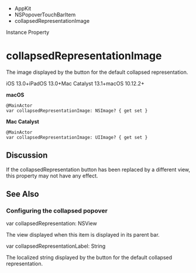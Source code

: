 

- AppKit
- NSPopoverTouchBarItem
-  collapsedRepresentationImage 

Instance Property

# collapsedRepresentationImage

The image displayed by the button for the default collapsed representation.

iOS 13.0+iPadOS 13.0+Mac Catalyst 13.1+macOS 10.12.2+

**macOS**

``` source
@MainActor
var collapsedRepresentationImage: NSImage? { get set }
```

**Mac Catalyst**

``` source
@MainActor
var collapsedRepresentationImage: UIImage? { get set }
```

## Discussion

If the collapsedRepresentation button has been replaced by a different view, this property may not have any effect.

## See Also

### Configuring the collapsed popover

var collapsedRepresentation: NSView

The view displayed when this item is displayed in its parent bar.

var collapsedRepresentationLabel: String

The localized string displayed by the button for the default collapsed representation.

